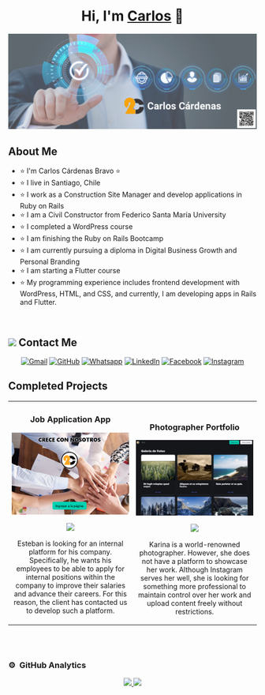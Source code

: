 <div align="center">
<h1 align="center">Hi, I'm <a href="https://www.linkedin.com/in/carloscardenasbravo/">Carlos</a> 👋</h1>
</div>
<img src="portada.png">

## About Me

- ⭐ I'm Carlos Cárdenas Bravo ⭐ 
- ⭐ I live in Santiago, Chile
- ⭐ I work as a Construction Site Manager and develop applications in Ruby on Rails
- ⭐ I am a Civil Constructor from Federico Santa María University
- ⭐ I completed a WordPress course
- ⭐ I am finishing the Ruby on Rails Bootcamp
- ⭐ I am currently pursuing a diploma in Digital Business Growth and Personal Branding
- ⭐ I am starting a Flutter course
- ⭐ My programming experience includes frontend development with WordPress, HTML, and CSS, and currently, I am developing apps in Rails and Flutter.

<br>

## <picture> <img src="https://github.com/7oSkaaa/7oSkaaa/blob/main/Images/Connect-with-me.gif?raw=true" width="100px"> </picture> Contact Me
<p align="center">
	<a href="mailto:cardenasbravo@gmail.com"><img img src="https://img.shields.io/badge/gmail-%23EA4335.svg?style=plastic&logo=gmail&logoColor=white" alt="Gmail"/></a>
	<a href="https://github.com/Carlos-Cardenas-Bravo/"><img src="https://img.shields.io/badge/github-%23181717.svg?style=plastic&logo=github&logoColor=white" alt="GitHub"/></a>
	<a href="https://wa.me/56997346903"><img src="https://img.shields.io/badge/whatsapp-%2325D366.svg?style=plastic&logo=whatsapp&logoColor=white" alt="Whatsapp"/></a>
	<a href="https://www.linkedin.com/in/carloscardenasbravo/"><img src="https://img.shields.io/badge/linkedin-%230A66C2.svg?style=plastic&logo=linkedin&logoColor=white" alt="LinkedIn"/></a>
	<a href="https://www.facebook.com/profile.php?id=61553356208803"><img src="https://img.shields.io/badge/facebook-%231877F2.svg?style=plastic&logo=facebook&logoColor=white" alt="Facebook"/></a>
	<a href="https://www.instagram.com/carlos_cardenas1970/"><img src="https://img.shields.io/badge/instagram-%23E4405F.svg?style=plastic&logo=instagram&logoColor=white" alt="Instagram"/></a>
</p>

## Completed Projects
<table>
<tr>
<td width="50%">
<h3 align="center">Job Application App</h3>
<div align="center">
<a href="https://github.com/Carlos-Cardenas-Bravo/Prueba_M6" target="_blank"><img src="pm6.PNG" width="400" alt="App Trabajos"></a>
<p>
<a href="https://github.com/Carlos-Cardenas-Bravo/Prueba_M6" target="_blank">
<img src="https://img.shields.io/badge/CÓDIGO-ff9?style=for-the-badge&logo=github&logoColor=black">
</a>

</p>
<p>Esteban is looking for an internal platform for his company. Specifically, he wants his employees to be able to apply for internal positions within the company to improve their salaries and advance their careers. For this reason, the client has contacted us to develop such a platform.</p>
</div>
                                                                                      
</td>

<td width="50%">
               <br>
<h3 align="center">Photographer Portfolio</h3>
<div align="center">                                       
<a href="https://github.com/Carlos-Cardenas-Bravo/KariPic" target="_blank"><img src="karipic.PNG" width="400" alt="Portafolio Arquitecto"></a>
<br>
<p>
<a href="https://github.com/Carlos-Cardenas-Bravo/KariPic" target="_blank">
<img src="https://img.shields.io/badge/C%C3%93DIGO-80ffaa?style=for-the-badge&logo=github&logoColor=black">
</a>

</p>
</p>Karina is a world-renowned photographer. However, she does not have a platform to showcase her work. Although Instagram serves her well, she is looking for something more professional to maintain control over her work and upload content freely without restrictions.</p>
</div>                                                             
</table>                                                                                 
</div>
<br>

  
</table>                                                                                 
</div>
<br>

### ⚙️ &nbsp;GitHub Analytics

<p align="center">
<a href="https://github.com/Carlos-Cardenas-Bravo">
  <img height="180em" src="https://github-readme-stats-eight-theta.vercel.app/api?username=Carlos-Cardenas-Bravo&show_icons=true&theme=algolia&include_all_commits=true&count_private=true"/>
  <img height="180em" src="https://github-readme-stats-eight-theta.vercel.app/api/top-langs/?username=Carlos-Cardenas-Bravo&layout=compact&langs_count=8&theme=algolia"/>
</a>
</p>
